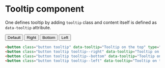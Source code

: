 # Tooltip component

One defines tooltip by adding `tooltip` class and content itself is defined as `data-tooltip` attribute.

<div class="skittles-components-sample">
    <button class="button tooltip" data-tooltip="Tooltip on the top" type="button">Default</button>
    <button class="button tooltip tooltip--right" data-tooltip="Tooltip on the right" type="button">Right</button>
    <button class="button tooltip tooltip--bottom" data-tooltip="Tooltip on the bottom" type="button">Bottom</button>
    <button class="button tooltip tooltip--left" data-tooltip="Tooltip on the left" type="button">Left</button>
</div>

```html
<button class="button tooltip" data-tooltip="Tooltip on the top" type="button">Default</button>
<button class="button tooltip tooltip--right" data-tooltip="Tooltip on the right" type="button">Right</button>
<button class="button tooltip tooltip--bottom" data-tooltip="Tooltip on the bottom" type="button">Bottom</button>
<button class="button tooltip tooltip--left" data-tooltip="Tooltip on the left" type="button">Left</button>
```